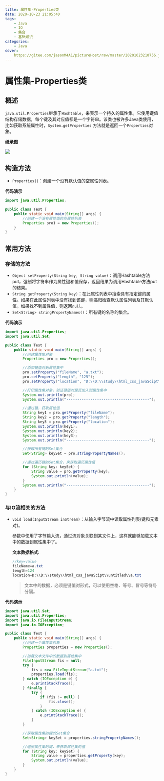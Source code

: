 ```yaml
---
title: 属性集-Properties类
date: 2020-10-23 21:05:40
tags:
	- Java
	- IO
	- 集合
	- 基础知识
categories:
	- Java
cover:
	https://gitee.com/jasonM4A1/pictureHost/raw/master/20201023210756.jpg
---
```


# 属性集-Properties类

## 概述

`java.util.Properties`继承于`Hashtable`，来表示一个持久的属性集。它使用键值结构存储数据，每个键及其对应值都是一个字符串。该类也被许多Java类使用，比如获取系统属性时，`System.getProperties` 方法就是返回一个`Properties`对象。

**继承图**

![](https://gitee.com/jasonM4A1/pictureHost/raw/master/20201023211136.png)

## 构造方法

+ `Properties()`：创建一个没有默认值的空属性列表。

**代码演示**

~~~java
import java.util.Properties;

public class Test {
    public static void main(String[] args) {
        //创建一个没有属性值的空属性列表
        Properties pro1 = new Properties();
    }
}
~~~

## 常用方法

### 存储的方法

+ `Object setProperty(String key, String value)`：调用Hashtable方法put，强制将字符串作为属性键和值保存，返回结果为调用Hashtable方法put的结果。
+ `String getProperty(String key)`：在此属性列表中搜索具有指定键的属性。如果在此属性列表中没有找到该键，则递归检查默认属性列表及其默认值。如果找不到属性值，则返回`null`。
+ `Set<String> stringPropertyNames()`：所有键的名称的集合。

**代码演示**

~~~java
import java.util.Properties;
import java.util.Set;

public class Test {
    public static void main(String[] args) {
        //创建属性集对象
        Properties pro = new Properties();

        //添加键值对到属性集中
        pro.setProperty("fileName", "a.txt");
        pro.setProperty("length", "125");
        pro.setProperty("location", "D:\\D:\\study\\html_css_javaScipt\\untitled\\a.txt");

        //打印属性集对象，验证键值对是否加入到属性集中
        System.out.println(pro);
        System.out.println("--------------------------------------");

        //通过键，获取属性值
        String key1 = pro.getProperty("fileName");
        String key2 = pro.getProperty("length");
        String key3 = pro.getProperty("location");
        System.out.println(key1);
        System.out.println(key2);
        System.out.println(key3);
        System.out.println("--------------------------------------");

        //获取所有键的Set集合
        Set<String> keySet = pro.stringPropertyNames();

        //通过遍历键的Set集合，来获取遍历属性值
        for (String key: keySet) {
            String value = pro.getProperty(key);
            System.out.println(value);
        }
        System.out.println("--------------------------------------");
    }
}
~~~

### 与IO流相关的方法

+ `void load(InputStream inStream)`：从输入字节流中读取属性列表(键和元素对)。

  参数中使用了字节输入流，通过流对象关联到某文件上，这样就能够加载文本中的数据到属性集中了。

  **文本数据格式:**

  ~~~java
  //key=value
  fileName=a.txt
  length=124
  location=D:\\D:\\study\\html_css_javaScipt\\untitled\\a.txt
  ~~~

  > 文本中的数据，必须是键值对形式，可以使用空格、等号、冒号等符号分隔。

**代码演示**

~~~java
import java.util.Set;
import java.util.Properties;
import java.io.FileInputStream;
import java.io.IOException;

public class Test {
    public static void main(String[] args) {
        //创建一个属性集对象
        Properties properties = new Properties();

        //加载文本文件中的数据到属性集中
        FileInputStream fis = null;
        try {
            fis = new FileInputStream("a.txt");
            properties.load(fis);
        } catch (IOException e) {
            e.printStackTrace();
        } finally {
            try {
                if (fis != null) {
                    fis.close();
                }
            } catch (IOException e) {
                e.printStackTrace();
            }
        }

        //获取属性集的键的Set集合
        Set<String> keySet = properties.stringPropertyNames();

        //遍历属性集的键，来获取属性集的值
        for (String key: keySet) {
            String value = properties.getProperty(key);
            System.out.println(value);
        }
    }
}
~~~



